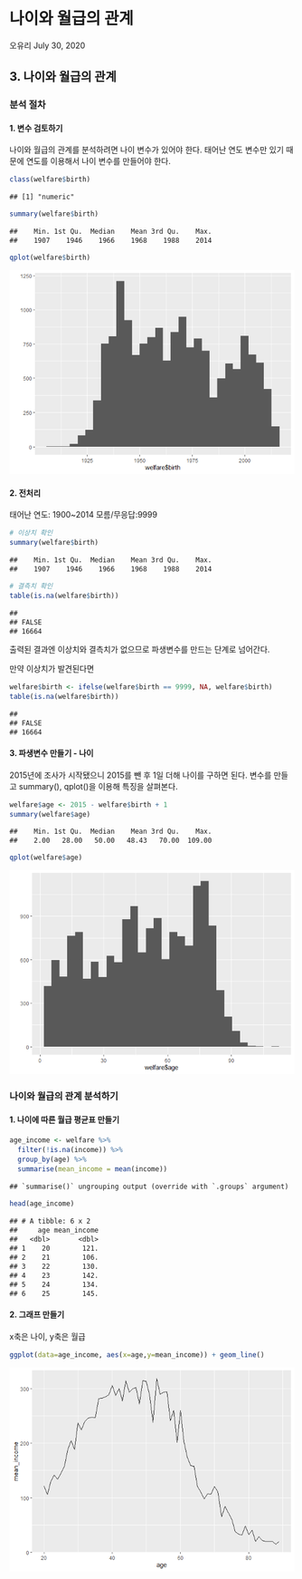 나이와 월급의 관계
================
오유리
July 30, 2020

## 3\. 나이와 월급의 관계

### 분석 절차

#### 1\. 변수 검토하기

나이와 월급의 관계를 분석하려면 나이 변수가 있어야 한다. 태어난 연도 변수만 있기 때문에 연도를 이용해서 나이 변수를 만들어야
한다.

``` r
class(welfare$birth)
```

    ## [1] "numeric"

``` r
summary(welfare$birth)
```

    ##    Min. 1st Qu.  Median    Mean 3rd Qu.    Max. 
    ##    1907    1946    1966    1968    1988    2014

``` r
qplot(welfare$birth)
```

![](welfare03_files/figure-gfm/unnamed-chunk-2-1.png)<!-- -->

#### 2\. 전처리

태어난 연도: 1900\~2014 모름/무응답:9999

``` r
# 이상치 확인
summary(welfare$birth)
```

    ##    Min. 1st Qu.  Median    Mean 3rd Qu.    Max. 
    ##    1907    1946    1966    1968    1988    2014

``` r
# 결측치 확인
table(is.na(welfare$birth))
```

    ## 
    ## FALSE 
    ## 16664

출력된 결과엔 이상치와 결측치가 없으므로 파생변수를 만드는 단계로 넘어간다.

만약 이상치가 발견된다면

``` r
welfare$birth <- ifelse(welfare$birth == 9999, NA, welfare$birth)
table(is.na(welfare$birth))
```

    ## 
    ## FALSE 
    ## 16664

#### 3\. 파생변수 만들기 - 나이

2015년에 조사가 시작됐으니 2015를 뺀 후 1일 더해 나이를 구하면 된다. 변수를 만들고 summary(), qplot()을
이용해 특징을 살펴본다.

``` r
welfare$age <- 2015 - welfare$birth + 1
summary(welfare$age)
```

    ##    Min. 1st Qu.  Median    Mean 3rd Qu.    Max. 
    ##    2.00   28.00   50.00   48.43   70.00  109.00

``` r
qplot(welfare$age)
```

![](welfare03_files/figure-gfm/unnamed-chunk-5-1.png)<!-- -->

### 나이와 월급의 관계 분석하기

#### 1\. 나이에 따른 월급 평균표 만들기

``` r
age_income <- welfare %>% 
  filter(!is.na(income)) %>% 
  group_by(age) %>% 
  summarise(mean_income = mean(income))
```

    ## `summarise()` ungrouping output (override with `.groups` argument)

``` r
head(age_income)
```

    ## # A tibble: 6 x 2
    ##     age mean_income
    ##   <dbl>       <dbl>
    ## 1    20        121.
    ## 2    21        106.
    ## 3    22        130.
    ## 4    23        142.
    ## 5    24        134.
    ## 6    25        145.

#### 2\. 그래프 만들기

x축은 나이, y축은 월급

``` r
ggplot(data=age_income, aes(x=age,y=mean_income)) + geom_line()
```

![](welfare03_files/figure-gfm/unnamed-chunk-7-1.png)<!-- -->
